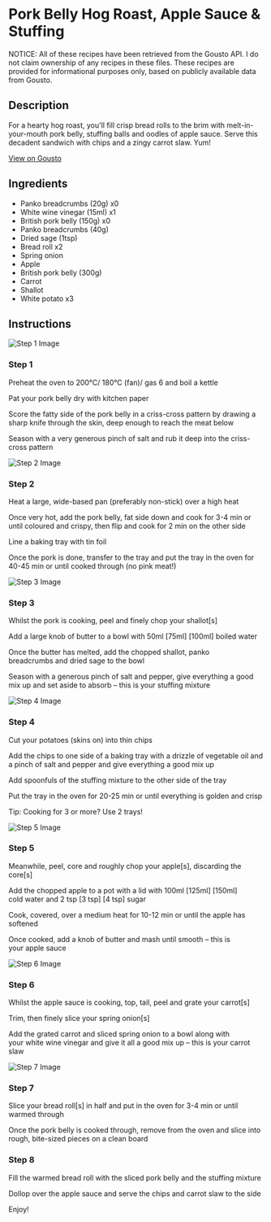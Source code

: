 # Pork Belly Hog Roast, Apple Sauce & Stuffing

NOTICE: All of these recipes have been retrieved from the Gousto API. I do not claim ownership of any recipes in these files. These recipes are provided for informational purposes only, based on publicly available data from Gousto.

## Description

For a hearty hog roast, you'll fill crisp bread rolls to the brim with melt-in-your-mouth pork belly, stuffing balls and oodles of apple sauce. Serve this decadent sandwich with chips and a zingy carrot slaw. Yum!

[View on Gousto](https://www.gousto.co.uk/recipes/cookbook/pork-belly-hog-roast-apple-sauce-stuffing)

## Ingredients

- Panko breadcrumbs (20g) x0
- White wine vinegar (15ml) x1
- British pork belly (150g) x0
- Panko breadcrumbs (40g)
- Dried sage (1tsp)
- Bread roll x2
- Spring onion
- Apple
- British pork belly (300g)
- Carrot
- Shallot
- White potato x3

## Instructions

![Step 1 Image](https://production-media.gousto.co.uk/cms/recipe-step-image/RC2447Step-1-x200.jpg)

### Step 1

Preheat the oven to 200°C/ 180°C (fan)/ gas 6 and boil a kettle

Pat your pork belly dry with kitchen paper

Score the fatty side of the pork belly in a criss-cross pattern by drawing a sharp knife through the skin, deep enough to reach the meat below

Season with a very generous pinch of salt and rub it deep into the criss-cross pattern

![Step 2 Image](https://production-media.gousto.co.uk/cms/recipe-step-image/RC2447Step-2-x200.jpg)

### Step 2

Heat a large, wide-based pan (preferably non-stick) over a high heat

Once very hot, add the pork belly, fat side down and cook for 3-4 min or until coloured and crispy, then flip and cook for 2 min on the other side

Line a baking tray with tin foil

Once the pork is done, transfer to the tray and put the tray in the oven for 40-45 min or until cooked through (no pink meat!)

![Step 3 Image](https://production-media.gousto.co.uk/cms/recipe-step-image/RC2447Step-3-x200.jpg)

### Step 3

Whilst the pork is cooking, peel and finely chop your shallot[s]

Add a large knob of butter to a bowl with 50ml <span class="text-purple">[75ml]</span> <span class="text-danger">[100ml]</span> boiled water

Once the butter has melted, add the chopped shallot, panko breadcrumbs and dried sage to the bowl

Season with a generous pinch of salt and pepper, give everything a good mix up and set aside to absorb – this is your stuffing mixture

![Step 4 Image](https://production-media.gousto.co.uk/cms/recipe-step-image/RC2447Step-4-x200.jpg)

### Step 4

Cut your potatoes (skins on) into thin chips

Add the chips to one side of a baking tray with a drizzle of vegetable oil and a pinch of salt and pepper and give everything a good mix up

Add spoonfuls of the stuffing mixture to the other side of the tray

Put the tray in the oven for 20-25 min or until everything is golden and crisp

Tip: Cooking for 3 or more? Use 2 trays!

![Step 5 Image](https://production-media.gousto.co.uk/cms/recipe-step-image/RC2447Step-5-x200.jpg)

### Step 5

Meanwhile, peel, core and roughly chop your apple[s], discarding the core[s]

Add the chopped apple to a pot with a lid with 100ml <span class="text-purple">[125ml]</span><span class="text-danger"> [150ml]</span> cold water and 2 tsp <span class="text-purple">[3 tsp]</span><span class="text-danger"> [4 tsp] </span>sugar

Cook, covered, over a medium heat for 10-12 min or until the apple has softened

Once cooked, add a knob of butter and mash until smooth – this is your apple sauce

![Step 6 Image](https://production-media.gousto.co.uk/cms/recipe-step-image/RC2447Step-6-x200.jpg)

### Step 6

Whilst the apple sauce is cooking, top, tail, peel and grate your carrot[s]

Trim, then finely slice your spring onion[s]

Add the grated carrot and sliced spring onion to a bowl along with your white wine vinegar and give it all a good mix up – this is your carrot slaw

![Step 7 Image](https://production-media.gousto.co.uk/cms/recipe-step-image/RC2447Step-7-x200.jpg)

### Step 7

Slice your bread roll[s] in half and put in the oven for 3-4 min or until warmed through

Once the pork belly is cooked through, remove from the oven and slice into rough, bite-sized pieces on a clean board

### Step 8

Fill the warmed bread roll with the sliced pork belly and the stuffing mixture

Dollop over the apple sauce and serve the chips and carrot slaw to the side

Enjoy!

